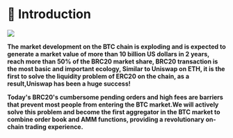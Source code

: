 # 💁 Introduction

![](.gitbook/assets/微信图片\_20230609230646.jpg)

**The market development on the BTC chain is exploding and is expected to generate a market value of more than 10 billion US dollars in 2 years, reach more than 50% of the BRC20 market share, BRC20 transaction is the most basic and important ecology, Similar to Uniswap on ETH, it is the first to solve the liquidity problem of ERC20 on the chain, as a result,Uniswap has been a huge success!**

**Today's BRC20's cumbersome pending orders and high fees are barriers that prevent most people from entering the BTC market.We will actively solve this problem and become the first aggregator in the BTC market to combine order book and AMM functions, providing a revolutionary on-chain trading experience.**
